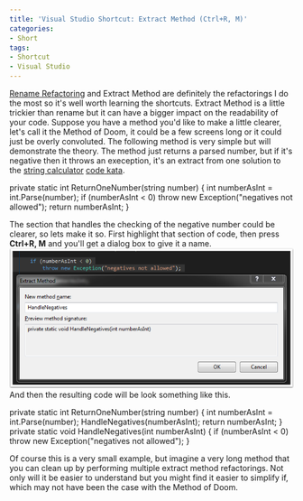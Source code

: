 ```yaml
---
title: 'Visual Studio Shortcut: Extract Method (Ctrl+R, M)'
categories:
- Short
tags:
- Shortcut
- Visual Studio
---
```


[Rename Refactoring](http://mttmccb.net/blog/2015/visual-studio-2013-rename-f2) and Extract Method are definitely the refactorings I do the most so it's well worth learning the shortcuts. Extract Method is a little trickier than rename but it can have a bigger impact on the readability of your code. 
Suppose you have a method you'd like to make a little clearer, let's call it the Method of Doom, it could be a few screens long or it could just be overly convoluted. The following method is very simple but will demonstrate the theory. The method just returns a parsed number, but if it's negative then it throws an exeception, it's an extract from one solution to the 
[string calculator](http://osherove.com/tdd-kata-1/) 
[code kata](http://mttmccb.net/blog/2014/edge-cases-of-tomorrow?rq=code%20kata).

private static int ReturnOneNumber(string number) { int numberAsInt = int.Parse(number); if (numberAsInt < 0) throw new Exception("negatives not allowed"); return numberAsInt; }

The section that handles the checking of the negative number could be clearer, so lets make it so. First highlight that section of code, then press 
**Ctrl+R, M**
 and you'll get a dialog box to give it a name. 
![](/images/static_52001c0be4b09bc7c9f838c9_52224ed3e4b0ba9919a3e0e1_55453081e4b03d21cf467e23_1430597762287__img.png) 
And then the resulting code will be look something like this.

private static int ReturnOneNumber(string number) { int numberAsInt = int.Parse(number); HandleNegatives(numberAsInt); return numberAsInt; } private static void HandleNegatives(int numberAsInt) { if (numberAsInt < 0) throw new Exception("negatives not allowed"); }

Of course this is a very small example, but imagine a very long method that you can clean up by performing multiple extract method refactorings. Not only will it be easier to understand but you might find it easier to simplify if, which may not have been the case with the Method of Doom.
